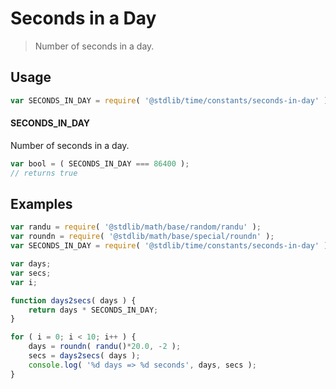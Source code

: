 # Seconds in a Day

> Number of seconds in a day.

<section class="usage">

## Usage

``` javascript
var SECONDS_IN_DAY = require( '@stdlib/time/constants/seconds-in-day' );
```

#### SECONDS_IN_DAY

Number of seconds in a day.

``` javascript
var bool = ( SECONDS_IN_DAY === 86400 );
// returns true
```

</section>

<!-- /.usage -->


<section class="examples">

## Examples

``` javascript
var randu = require( '@stdlib/math/base/random/randu' );
var roundn = require( '@stdlib/math/base/special/roundn' );
var SECONDS_IN_DAY = require( '@stdlib/time/constants/seconds-in-day' );

var days;
var secs;
var i;

function days2secs( days ) {
    return days * SECONDS_IN_DAY;
}

for ( i = 0; i < 10; i++ ) {
    days = roundn( randu()*20.0, -2 );
    secs = days2secs( days );
    console.log( '%d days => %d seconds', days, secs );
}
```

</section>

<!-- /.examples -->


<section class="links">

</section>

<!-- /.links -->
